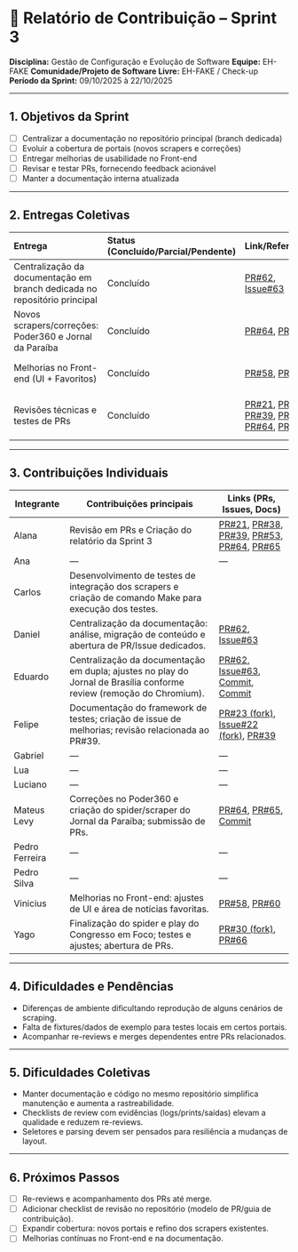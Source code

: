 # 📝 Relatório de Contribuição – Sprint 3

**Disciplina:** Gestão de Configuração e Evolução de Software
**Equipe:** EH-FAKE
**Comunidade/Projeto de Software Livre:** EH-FAKE / Check-up
**Período da Sprint:** 09/10/2025 à 22/10/2025

---

## 1. Objetivos da Sprint

- [ ] Centralizar a documentação no repositório principal (branch dedicada)
- [ ] Evoluir a cobertura de portais (novos scrapers e correções)
- [ ] Entregar melhorias de usabilidade no Front-end
- [ ] Revisar e testar PRs, fornecendo feedback acionável
- [ ] Manter a documentação interna atualizada

---

## 2. Entregas Coletivas

| Entrega                                                                   | Status (Concluído/Parcial/Pendente) | Link/Referência                                                                                                                                                                                                                                                                                                                                                                                                                                                                                        | Observações                           |
| :------------------------------------------------------------------------ | :---------------------------------- | :----------------------------------------------------------------------------------------------------------------------------------------------------------------------------------------------------------------------------------------------------------------------------------------------------------------------------------------------------------------------------------------------------------------------------------------------------------------------------------------------------- | :------------------------------------ |
| Centralização da documentação em branch dedicada no repositório principal | Concluído                           | [PR#62](https://github.com/EH-FAKE/check-up/pull/62), [Issue#63](https://github.com/EH-FAKE/check-up/issues/63)                                                                                                                                                                                                                                                                                                                                                                                        | Migração do repo `EH-FAKE/docs`       |
| Novos scrapers/correções: Poder360 e Jornal da Paraíba                    | Concluído                           | [PR#64](https://github.com/EH-FAKE/check-up/pull/64), [PR#65](https://github.com/EH-FAKE/check-up/pull/65)                                                                                                                                                                                                                                                                                                                                                                                             | Correção de extração no Poder360      |
| Melhorias no Front-end (UI + Favoritos)                                   | Concluído                           | [PR#58](https://github.com/EH-FAKE/check-up/pull/58), [PR#60](https://github.com/EH-FAKE/check-up/pull/60)                                                                                                                                                                                                                                                                                                                                                                                             | Usabilidade e organização de notícias |
| Revisões técnicas e testes de PRs                                         | Concluído                           | [PR#21](https://github.com/EH-FAKE/check-up/pull/21#issuecomment-3432521557), [PR#38](https://github.com/EH-FAKE/check-up/pull/38#pullrequestreview-3366572196), [PR#39](https://github.com/EH-FAKE/check-up/pull/39#pullrequestreview-3366075590), [PR#53](https://github.com/EH-FAKE/check-up/pull/53#issuecomment-3433160264), [PR#64](https://github.com/EH-FAKE/check-up/pull/64#pullrequestreview-3366480859), [PR#65](https://github.com/EH-FAKE/check-up/pull/65#pullrequestreview-3366263188) | Feedback acionável e validação local  |

---

## 3. Contribuições Individuais

| Integrante     | Contribuições principais                                                                                             | Links (PRs, Issues, Docs)                                                                                                                                                                                                                                                                                                                                                                                                                                                                              |
| -------------- | -------------------------------------------------------------------------------------------------------------------- | ------------------------------------------------------------------------------------------------------------------------------------------------------------------------------------------------------------------------------------------------------------------------------------------------------------------------------------------------------------------------------------------------------------------------------------------------------------------------------------------------------ |
| Alana          | Revisão em PRs e Criação do relatório da Sprint 3                                                                    | [PR#21](https://github.com/EH-FAKE/check-up/pull/21#issuecomment-3432521557), [PR#38](https://github.com/EH-FAKE/check-up/pull/38#pullrequestreview-3366572196), [PR#39](https://github.com/EH-FAKE/check-up/pull/39#pullrequestreview-3366075590), [PR#53](https://github.com/EH-FAKE/check-up/pull/53#issuecomment-3433160264), [PR#64](https://github.com/EH-FAKE/check-up/pull/64#pullrequestreview-3366480859), [PR#65](https://github.com/EH-FAKE/check-up/pull/65#pullrequestreview-3366263188) |
| Ana            | —                                                                                                                    | —                                                                                                                                                                                                                                                                                                                                                                                                                                                                                                      |
| Carlos         | Desenvolvimento de testes de integração dos scrapers e criação de comando Make para execução dos testes.             |                                                                                                                                                                                                                                                                                                                                                                                                                                                                                                        |
| Daniel         | Centralização da documentação: análise, migração de conteúdo e abertura de PR/Issue dedicados.                       | [PR#62](https://github.com/EH-FAKE/check-up/pull/62), [Issue#63](https://github.com/EH-FAKE/check-up/issues/63)                                                                                                                                                                                                                                                                                                                                                                                        |
| Eduardo        | Centralização da documentação em dupla; ajustes no play do Jornal de Brasília conforme review (remoção do Chromium). | [PR#62](https://github.com/EH-FAKE/check-up/pull/62), [Issue#63](https://github.com/EH-FAKE/check-up/issues/63), [Commit](https://github.com/EH-FAKE/check-up/pull/53/commits/cd814a6ae7dc245f838d00c6c3b1e909cac5c1cd), [Commit](https://github.com/GCES-EhFake-Fork/checkUp/commit/9766c9b2f0d8180bdb848706bf8eea26c7ff6fa4)                                                                                                                                                                         |
| Felipe         | Documentação do framework de testes; criação de issue de melhorias; revisão relacionada ao PR#39.                    | [PR#23 (fork)](https://github.com/GCES-EhFake-Fork/checkUp/pull/23), [Issue#22 (fork)](https://github.com/GCES-EhFake-Fork/checkUp/issues/22), [PR#39](https://github.com/EH-FAKE/check-up/pull/39)                                                                                                                                                                                                                                                                                                    |
| Gabriel        | —                                                                                                                    | —                                                                                                                                                                                                                                                                                                                                                                                                                                                                                                      |
| Lua            | —                                                                                                                    | —                                                                                                                                                                                                                                                                                                                                                                                                                                                                                                      |
| Luciano        | —                                                                                                                    | —                                                                                                                                                                                                                                                                                                                                                                                                                                                                                                      |
| Mateus Levy    | Correções no Poder360 e criação do spider/scraper do Jornal da Paraíba; submissão de PRs.                            | [PR#64](https://github.com/EH-FAKE/check-up/pull/64), [PR#65](https://github.com/EH-FAKE/check-up/pull/65), [Commit](https://github.com/GCES-EhFake-Fork/checkUp/commit/7930a91)                                                                                                                                                                                                                                                                                                                       |
| Pedro Ferreira | —                                                                                                                    | —                                                                                                                                                                                                                                                                                                                                                                                                                                                                                                      |
| Pedro Silva    | —                                                                                                                    | —                                                                                                                                                                                                                                                                                                                                                                                                                                                                                                      |
| Vinicius       | Melhorias no Front-end: ajustes de UI e área de notícias favoritas.                                                  | [PR#58](https://github.com/EH-FAKE/check-up/pull/58), [PR#60](https://github.com/EH-FAKE/check-up/pull/60)                                                                                                                                                                                                                                                                                                                                                                                             |
| Yago           | Finalização do spider e play do Congresso em Foco; testes e ajustes; abertura de PRs.                                | [PR#30 (fork)](https://github.com/GCES-EhFake-Fork/checkUp/pull/30), [PR#66](https://github.com/EH-FAKE/check-up/pull/66)                                                                                                                                                                                                                                                                                                                                                                              |

---

## 4. Dificuldades e Pendências

- Diferenças de ambiente dificultando reprodução de alguns cenários de scraping.
- Falta de fixtures/dados de exemplo para testes locais em certos portais.
- Acompanhar re-reviews e merges dependentes entre PRs relacionados.

---

## 5. Dificuldades Coletivas

- Manter documentação e código no mesmo repositório simplifica manutenção e aumenta a rastreabilidade.
- Checklists de review com evidências (logs/prints/saídas) elevam a qualidade e reduzem re-reviews.
- Seletores e parsing devem ser pensados para resiliência a mudanças de layout.

---

## 6. Próximos Passos

- [ ] Re-reviews e acompanhamento dos PRs até merge.
- [ ] Adicionar checklist de revisão no repositório (modelo de PR/guia de contribuição).
- [ ] Expandir cobertura: novos portais e refino dos scrapers existentes.
- [ ] Melhorias contínuas no Front-end e na documentação.
